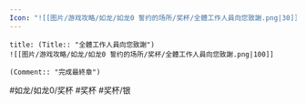 ```yaml
---
Icon: "![[图片/游戏攻略/如龙/如龙0 誓约的场所/奖杯/全體工作人員向您致謝.png|30]]"
---
```

```ad-common-silver-trophy
title: (Title:: "全體工作人員向您致謝")
![[图片/游戏攻略/如龙/如龙0 誓约的场所/奖杯/全體工作人員向您致謝.png|100]]

(Comment:: "完成最終章")
```

#如龙/如龙0/奖杯 #奖杯 #奖杯/银
